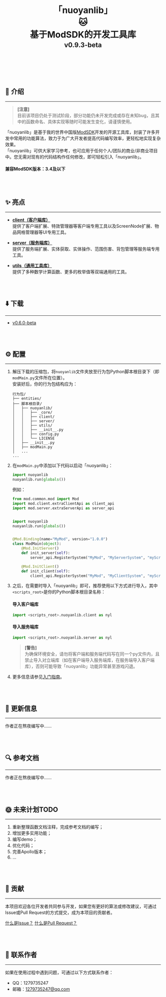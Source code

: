 <h1 align="center" style="line-height: 0;">「nuoyanlib」</h1>
<h1 align="center" style="line-height: 0;">🐱</h1>
<h1 align="center" style="line-height: 0;">基于ModSDK的开发工具库</h1>
<h2 align="center" style="line-height: 0.5;">v0.9.3-beta</h2>

<br></br>

<br></br>

## 💼 介绍

---

> **[注意]**  
目前该项目仍处于测试阶段，部分功能仍未开发完成或存在未知bug，且其中的函数命名、具体实现等随时可能发生变化，请谨慎使用。

「nuoyanlib」是基于我的世界中国版[ModSDK](https://mc.163.com/dev/index.html)开发的开源工具库，封装了许多开发中常用的功能算法，致力于为广大开发者提高代码编写效率，更轻松地实现复杂效果。  
「nuoyanlib」可供大家学习参考，也可应用于任何个人/团队的商业/非商业项目中。您无需对现有的代码结构作任何修改，即可轻松引入「nuoyanlib」。  

#### **兼容ModSDK版本：3.4及以下**

<br></br>

## ✨ 亮点

---

- [**client（客户端库）**](/nuoyanlib/client)  
  提供了客户端扩展、特效管理器等客户端专用工具以及ScreenNode扩展、物品网格管理器等UI专用工具。  


- [**server（服务端库）**](/nuoyanlib/server)  
  提供了服务端扩展、实体获取、实体操作、范围伤害、背包管理等服务端专用工具。


- [**utils（通用工具库）**](/nuoyanlib/utils)  
  提供了多种数学计算函数、更多的枚举值等双端通用的工具。

<br></br>

## ⬇️ 下载

---

- [v0.6.0-beta](https://gitee.com/charming-lee/nuoyanLib/releases/tag/v0.6.0-beta)

<br></br>

## ⚙️ 配置

---

1. 解压下载的压缩包，将`nuoyanlib`文件夹放至行为包Python脚本根目录下（即`modMain.py`文件所在位置）。  
    安装好后，你的行为包结构应为： 
    ```
    行为包/  
    ├── entities/  
    ├── 脚本根目录/  
    │   ├── nuoyanlib/  
    │   │   ├── _core/  
    │   │   ├── client/  
    │   │   ├── server/  
    │   │   ├── utils/  
    │   │   ├── __init__.py  
    │   │   ├── config.py  
    │   │   └── LICENSE  
    │   ├── __init__.py  
    │   ├── modMain.py  
    │   ...  
    ...
    ```
2. 在`modMain.py`中添加以下代码以启动「nuoyanlib」：
    ```python
    import nuoyanlib
    nuoyanlib.run(globals())
    ```
   例如：
    ```python
    from mod.common.mod import Mod
    import mod.client.extraClientApi as client_api
    import mod.server.extraServerApi as server_api
   
   
    import nuoyanlib
    nuoyanlib.run(globals())


    @Mod.Binding(name="MyMod", version="1.0.0")
    class ModMain(object):
        @Mod.InitServer()
        def init_server(self):
            server_api.RegisterSystem("MyMod", "MyServerSystem", "myScripts.myServerSystem.MyServerSystem")
    
        @Mod.InitClient()
        def init_client(self):
            client_api.RegisterSystem("MyMod", "MyClientSystem", "myScripts.myClientSystem.MyClientSystem")
    ```
3. 之后，在需要时导入「nuoyanlib」即可，推荐使用以下方式进行导入，其中`<scripts_root>`是你的Python脚本根目录名称：
   #### 导入客户端库
    ```python
    import <scripts_root>.nuoyanlib.client as nyl
    ```
   #### 导入服务端库
    ```python
    import <scripts_root>.nuoyanlib.server as nyl
    ```
    > **[警告]**  
    为确保环境安全，请勿将客户端和服务端代码写在同一个py文件内，且禁止导入对立端库（如在客户端导入服务端库，在服务端导入客户端库），否则可能导致「nuoyanlib」功能异常甚至游戏闪退。
4. 更多信息请参见[入门指南](/doc/入门指南.md)。

<br></br>

## 🎉 更新信息

---

作者正在熬夜编写中......

<br></br>

## 🔍 参考文档

---

作者正在熬夜编写中......

<br></br>

## 🌞 未来计划TODO

---

1. 重新整理函数文档注释，完成参考文档的编写；
2. 增加更多实用功能；
3. 编写demo；
4. 优化代码；
5. 完善Apollo版本；
6. ...

<br></br>

## 👑 贡献

---

本项目欢迎各位开发者共同参与开发，如果您有更好的算法或修改建议，可通过Issue或Pull Request的方式提交，成为本项目的贡献者。

[什么是Issue？](https://help.gitee.com/base/issue/intro)
[什么是Pull Request？](https://help.gitee.com/base/pullrequest/intro)

<br></br>

## 👴 联系作者

---

如果在使用过程中遇到问题，可通过以下方式联系作者：

- QQ：1279735247
- 邮箱：1279735247@qq.com